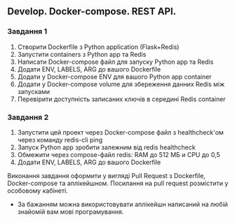 ## Develop. Docker-compose. REST API.

### Завдання 1 
1. Створити Dockerfile з Python application (Flask+Redis)
2. Запустити containers з Python app та Redis
3. Написати Docker-compose файл для запуску Python app та Redis
4. Додати ENV, LABELS, ARG до вашого Dockerfile
5. Додати у Docker-compose ENV для вашого Python app container
6. Додати у Docker-compose volume для збереження данних Redis між запусками
7. Перевірити доступність записаних ключів в середині Redis container

### Завдання 2 
1. Запустити цей проект через Docker-compose файл з healthcheck'ом через команду redis-cli ping
2. Запуск Python app зробити залежним від redis healthcheck
3. Обмежити через compose-файл  redis: RAM до 512 МБ и CPU до 0,5
4. Додати ENV, LABELS, ARG до вашого Dockerfile

Виконання завдання оформити у вигляді Pull Request з Dockerfile, Docker-compose та аплікейшном. Посилання на pull request розмістити у особовому кабінеті.

* За бажанням можна використовувати аплікейшн написаний на любій знайомій вам мові програмування.